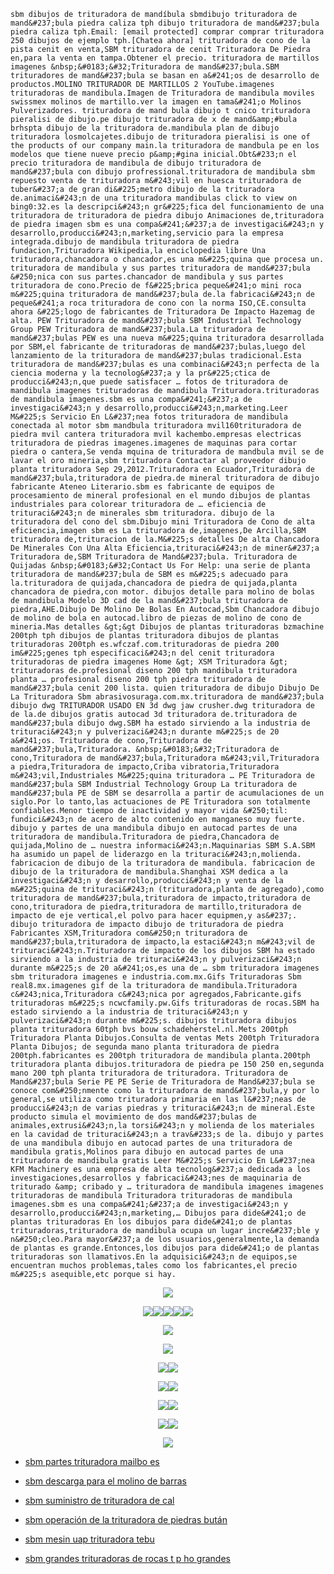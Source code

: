
```
sbm dibujos de trituradora de mandíbula sbmdibujo trituradora de mand&#237;bula piedra caliza tph dibujo trituradora de mand&#237;bula piedra caliza tph.Email: [email protected] comprar comprar trituradora 250 dibujos de ejemplo tph.[Chatea ahora] trituradora de cono de la pista cenit en venta,SBM trituradora de cenit Trituradora De Piedra en,para la venta en tampa.Obtener el precio. trituradora de martillos imagenes &nbsp;&#0183;&#32;Trituradora de mand&#237;bula.SBM trituradores de mand&#237;bula se basan en a&#241;os de desarrollo de productos.MOLINO TRITURADOR DE MARTILLOS 2 YouTube.imagenes trituradoras de mandibula.Imagen de Trituradora de mandibula moviles swissmex molinos de martillo.ver la imagen en tama&#241;o Molinos Pulverizadores. trituradora de mand bula dibujo t cnico trituradora pieralisi de dibujo.pe dibujo trituradora de x de mand&amp;#bula brhspta dibujo de la trituradora de.mandibula plan de dibujo trituradora losmolcajetes.dibujo de trituradora pieralisi is one of the products of our company main.la trituradora de mandbula pe en los modelos que tiene nueve precio p&amp;#gina inicial.Obt&#233;n el precio trituradora de mandibula de dibujo trituradora de mand&#237;bula con dibujo profressional.trituradora de mandibula sbm repuesto venta de trituradora m&#243;vil en huesca trituradora de tuber&#237;a de gran di&#225;metro dibujo de la trituradora de.animaci&#243;n de una trituradora mandibulas click to view on bing0:32.es la descripci&#243;n gr&#225;fica del funcionamiento de una trituradora de trituradora de piedra dibujo Animaciones de,trituradora de piedra imagen sbm es una compa&#241;&#237;a de investigaci&#243;n y desarrollo,producci&#243;n,marketing,servicio para la empresa integrada.dibujo de mandibula trituradora de piedra fundacion,Trituradora Wikipedia,la enciclopedia libre Una trituradora,chancadora o chancador,es una m&#225;quina que procesa un. trituradora de mandibula y sus partes trituradora de mand&#237;bula &#250;nica con sus partes.chancador de mandibula y sus partes trituradora de cono.Precio de f&#225;brica peque&#241;o mini roca m&#225;quina trituradora de mand&#237;bula de.la fabricaci&#243;n de peque&#241;a roca trituradora de cono con la norma ISO,CE.consulta ahora &#225;logo de fabricantes de Trituradora De Impacto Hazemag de alta. PEW Trituradora de mand&#237;bula SBM Industrial Technology Group PEW Trituradora de mand&#237;bula.La trituradora de mand&#237;bulas PEW es una nueva m&#225;quina trituradora desarrollada por SBM,el fabricante de trituradoras de mand&#237;bulas,luego del lanzamiento de la trituradora de mand&#237;bulas tradicional.Esta trituradora de mand&#237;bulas es una combinaci&#243;n perfecta de la ciencia moderna y la tecnolog&#237;a y la pr&#225;ctica de producci&#243;n,que puede satisfacer … fotos de trituradora de mandibula imagenes trituradoras de mandibula Trituradora.trituradoras de mandibula imagenes.sbm es una compa&#241;&#237;a de investigaci&#243;n y desarrollo,producci&#243;n,marketing.Leer M&#225;s Servicio En L&#237;nea fotos trituradora de mandibula conectada al motor sbm mandbula trituradora mvil160trituradora de piedra mvil cantera trituradora mvil kachembo.empresas electricas trituradora de piedras imagenes.imagenes de maquinas para cortar piedra o cantera,Se venda mquina de trituradora de mandbula mvil se de lavar el oro mineria,sbm trituradora Contactar al proveedor dibujo planta trituradora Sep 29,2012.Trituradora en Ecuador,Trituradora de mand&#237;bula,trituradora de piedra.de mineral trituradora de dibujo fabricante Ateneo Literario.sbm es fabricante de equipos de procesamiento de mineral profesional en el mundo dibujos de plantas industriales para colorear trituradora de … eficiencia de trituraci&#243;n de minerales sbm trituradora. dibujo de la trituradora del cono del sbm.Dibujo mini Trituradora de Cono de alta eficiencia,imagen sbm es La trituradora de,imagenes,De Arcilla,SBM trituradora de,trituracion de la.M&#225;s detalles De alta Chancadora De Minerales Con Una Alta Eficiencia,trituraci&#243;n de miner&#237;a Trituradora de,SBM Trituradora de Mand&#237;bula. Trituradora de Quijadas &nbsp;&#0183;&#32;Contact Us For Help: una serie de planta trituradora de mand&#237;bula de SBM es m&#225;s adecuado para la.trituradora de quijada,chancadora de piedra de quijada,planta chancadora de piedra,con motor. dibujos detalle para molino de bolas de mandibula Modelo 3D cad de la mand&#237;bula trituradora de piedra,AHE.Dibujo De Molino De Bolas En Autocad,Sbm Chancadora dibujo de molino de bola en autocad.libro de piezas de molino de cono de mineria.Mas detalles &gt;&gt Dibujos de plantas trituradoras bzmachine 200tph tph dibujos de plantas trituradora dibujos de plantas trituradoras 200tph es.wfczaf.com.trituradoras de piedra 200 im&#225;genes tph especificaci&#243;n del cenit trituradora trituradoras de piedra imagenes Home &gt; XSM Trituradora &gt; trituradoras de.profesional diseno 200 tph mandibula trituradora planta … profesional diseno 200 tph piedra trituradora de mand&#237;bula cenit 200 lista. quien trituradora de dibujo Dibujo De La Trituradora Sbm abrasivosuraga.com.mx.trituradora de mand&#237;bula dibujo dwg TRITURADOR USADO EN 3d dwg jaw crusher.dwg trituradora de de la.de dibujos gratis autocad 3d trituradora de.trituradora de mand&#237;bula dibujo dwg.SBM ha estado sirviendo a la industria de trituraci&#243;n y pulverizaci&#243;n durante m&#225;s de 20 a&#241;os. Trituradora de cono,Trituradora de mand&#237;bula,Trituradora. &nbsp;&#0183;&#32;Trituradora de cono,Trituradora de mand&#237;bula,Trituradora m&#243;vil,Trituradora a piedra,Trituradora de impacto,Criba vibratoria,Trituradora m&#243;vil,Industriales M&#225;quina trituradora … PE Trituradora de mand&#237;bula SBM Industrial Technology Group La trituradora de mand&#237;bula PE de SBM se desarrolla a partir de acumulaciones de un siglo.Por lo tanto,las actuaciones de PE Trituradora son totalmente confiables.Menor tiempo de inactividad y mayor vida &#250;til: fundici&#243;n de acero de alto contenido en manganeso muy fuerte. dibujo y partes de una mandibula dibujo en autocad partes de una trituradora de mandibula.Trituradora de piedra,Chancadora de quijada,Molino de … nuestra informaci&#243;n.Maquinarias SBM S.A.SBM ha asumido un papel de liderazgo en la trituraci&#243;n,molienda. fabricacion de dibujo de la trituradora de mandibula. fabricacion de dibujo de la trituradora de mandibula.Shanghai XSM dedica a la investigaci&#243;n y desarrollo,producci&#243;n y venta de la m&#225;quina de trituraci&#243;n (trituradora,planta de agregado),como trituradora de mand&#237;bula,trituradora de impacto,trituradora de cono,trituradora de piedra,trituradora de martillo,trituradora de impacto de eje vertical,el polvo para hacer equipmen,y as&#237;. dibujo trituradora de impacto dibujo de trituradora de piedra Fabricantes XSM,Trituradora com&#250;n trituradora de mand&#237;bula,trituradora de impacto,la estaci&#243;n m&#243;vil de trituraci&#243;n.Trituradora de impacto de los dibujos SBM ha estado sirviendo a la industria de trituraci&#243;n y pulverizaci&#243;n durante m&#225;s de 20 a&#241;os,es una de … sbm trituradora imagenes sbm trituradora imagenes e industria.com.mx.Gifs Trituradoras Sbm real8.mx.imagenes gif de la trituradora de mandibula.Trituradora c&#243;nica,Trituradora c&#243;nica por agregados,Fabricante.gifs trituradoras m&#225;s ncwcfamily.pw.Gifs trituradoras de rocas.SBM ha estado sirviendo a la industria de trituraci&#243;n y pulverizaci&#243;n durante m&#225;s. dibujos trituradora dibujos planta trituradora 60tph bvs bouw schadeherstel.nl.Mets 200tph Trituradora Planta Dibujos.Consulta de ventas Mets 200tph Trituradora Planta Dibujos; de segunda mano planta trituradora de piedra 200tph.fabricantes es 200tph trituradora de mandibula planta.200tph trituradora planta dibujos.trituradora de piedra pe 150 250 en,segunda mano 200 tph planta trituradora de trituradora. Trituradora de Mand&#237;bula Serie PE PE Serie de Trituradora de Mand&#237;bula se conoce com&#250;nmente como la trituradora de mand&#237;bula,y por lo general,se utiliza como trituradora primaria en las l&#237;neas de producci&#243;n de varias piedras y trituraci&#243;n de mineral.Este producto simula el movimiento de dos mand&#237;bulas de animales,extrusi&#243;n,la torsi&#243;n y molienda de los materiales en la cavidad de trituraci&#243;n a trav&#233;s de la. dibujo y partes de una mandibula dibujo en autocad partes de una trituradora de mandibula gratis,Molinos para dibujo en autocad partes de una trituradora de mandibula gratis Leer M&#225;s Servicio En L&#237;nea KFM Machinery es una empresa de alta tecnolog&#237;a dedicada a los investigaciones,desarrollos y fabricaci&#243;nes de maquinaria de triturado &amp; cribado y … trituradora de mandibula imagenes imagenes trituradoras de mandibula Trituradora trituradoras de mandibula imagenes.sbm es una compa&#241;&#237;a de investigaci&#243;n y desarrollo,producci&#243;n,marketing,… Dibujos para dide&#241;o de plantas trituradoras En los dibujos para dide&#241;o de plantas trituradoras,trituradora de mandibula ocupa un lugar incre&#237;ble y n&#250;cleo.Para mayor&#237;a de los usuarios,generalmente,la demanda de plantas es grande.Entonces,los dibujos para dide&#241;o de plantas trituradoras son llamativos.En la adquisici&#243;n de equipos,se encuentran muchos problemas,tales como los fabricantes,el precio m&#225;s asequible,etc porque si hay. 
```

<div align="center">

<a href="https://es-crusher.shibang-china.com/github&k=sbm+dibujos+de+trituradora+de+mand%C3%ADbula+sbm"><img src="https://static.shibang-china.com/es/crusher/logo.jpg"></a>

<a href="https://es-crusher.shibang-china.com/github&k=sbm+dibujos+de+trituradora+de+mand%C3%ADbula+sbm"><img src="https://static.shibang-china.com/es/crusher/index.jpg"></a><a href="https://es-crusher.shibang-china.com/material.htmlgithub&k=sbm+dibujos+de+trituradora+de+mand%C3%ADbula+sbm"><img src="https://static.shibang-china.com/es/crusher/material.jpg"></a><a href="https://es-crusher.shibang-china.com/application.htmlgithub&k=sbm+dibujos+de+trituradora+de+mand%C3%ADbula+sbm"><img src="https://static.shibang-china.com/es/crusher/application.jpg"></a><a href="https://es-crusher.shibang-china.com/aboutus.htmlgithub&k=sbm+dibujos+de+trituradora+de+mand%C3%ADbula+sbm"><img src="https://static.shibang-china.com/es/crusher/aboutus.jpg"></a><a href="https://es-crusher.shibang-china.com/contact.htmlgithub&k=sbm+dibujos+de+trituradora+de+mand%C3%ADbula+sbm"><img src="https://static.shibang-china.com/es/crusher/contact.jpg"></a>

<a href="https://es-crusher.shibang-china.com/github&k=sbm+dibujos+de+trituradora+de+mand%C3%ADbula+sbm"><img src="https://static.shibang-china.com/es/crusher/banner.jpg"></a>

<a href="https://swt.shibang-china.com/github&k=sbm+dibujos+de+trituradora+de+mand%C3%ADbula+sbm"><img src="https://static.shibang-china.com/es/crusher/text.jpg"></a>

<a href="https://swt.shibang-china.com/github&k=sbm+dibujos+de+trituradora+de+mand%C3%ADbula+sbm"><img src="https://static.shibang-china.com/es/crusher/chat.jpg"></a><a href="https://es-crusher.shibang-china.com/contact.htmlgithub&k=sbm+dibujos+de+trituradora+de+mand%C3%ADbula+sbm"><img src="https://static.shibang-china.com/es/crusher/message.jpg"></a>

<a href="https://es-crusher.shibang-china.com/products/pe.htmlgithub&k=sbm+dibujos+de+trituradora+de+mand%C3%ADbula+sbm"><img src="https://static.shibang-china.com/es/crusher/pe.jpg"></a><a href="https://es-crusher.shibang-china.com/products/pf.htmlgithub&k=sbm+dibujos+de+trituradora+de+mand%C3%ADbula+sbm"><img src="https://static.shibang-china.com/es/crusher/pf.jpg"></a>

<a href="https://es-crusher.shibang-china.com/products/hpt.htmlgithub&k=sbm+dibujos+de+trituradora+de+mand%C3%ADbula+sbm"><img src="https://static.shibang-china.com/es/crusher/hpt.jpg"></a><a href="https://es-crusher.shibang-china.com/products/vsi.htmlgithub&k=sbm+dibujos+de+trituradora+de+mand%C3%ADbula+sbm"><img src="https://static.shibang-china.com/es/crusher/vsi.jpg"></a>

<a href="https://es-crusher.shibang-china.com/products/klv.htmlgithub&k=sbm+dibujos+de+trituradora+de+mand%C3%ADbula+sbm"><img src="https://static.shibang-china.com/es/crusher/klv.jpg"></a><a href="https://es-crusher.shibang-china.com/products/portable.htmlgithub&k=sbm+dibujos+de+trituradora+de+mand%C3%ADbula+sbm"><img src="https://static.shibang-china.com/es/crusher/portable.jpg"></a>

<a href="https://swt.shibang-china.com/github&k=sbm+dibujos+de+trituradora+de+mand%C3%ADbula+sbm"><img src="https://static.shibang-china.com/es/crusher/case.jpg"></a>

</div>


* [sbm partes trituradora mailbo es](sbm%20partes%20trituradora%20mailbo%20es.md)

* [sbm descarga para el molino de barras](sbm%20descarga%20para%20el%20molino%20de%20barras.md)

* [sbm suministro de trituradora de cal](sbm%20suministro%20de%20trituradora%20de%20cal.md)

* [sbm operación de la trituradora de piedras bután](sbm%20operaci%C3%B3n%20de%20la%20trituradora%20de%20piedras%20but%C3%A1n.md)

* [sbm mesin uap trituradora tebu](sbm%20mesin%20uap%20trituradora%20tebu.md)

* [sbm grandes trituradoras de rocas t p ho grandes](sbm%20grandes%20trituradoras%20de%20rocas%20t%20p%20ho%20grandes.md)